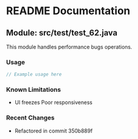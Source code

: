 # README Documentation

## Module: src/test/test_62.java

This module handles performance bugs operations.

### Usage

```java
// Example usage here
```

### Known Limitations

- UI freezes Poor responsiveness

### Recent Changes

- Refactored in commit 350b889f
